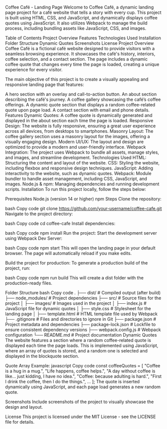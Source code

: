Coffee Café - Landing Page
Welcome to Coffee Café, a dynamic landing page project for a café website that tells a story with every cup. This project is built using HTML, CSS, and JavaScript, and dynamically displays coffee quotes using JavaScript. It also utilizes Webpack to manage the build process, including bundling assets like JavaScript, CSS, and images.

Table of Contents
Project Overview
Features
Technologies Used
Installation
Folder Structure
Dynamic Quotes
Screenshots
License
Project Overview
Coffee Café is a fictional café website designed to provide visitors with a seamless browsing experience. It showcases the café's history, interiors, coffee selection, and a contact section. The page includes a dynamic coffee quote that changes every time the page is loaded, creating a unique experience for every visitor.

The main objective of this project is to create a visually appealing and responsive landing page that features:

A hero section with an overlay and call-to-action button.
An about section describing the café's journey.
A coffee gallery showcasing the café’s coffee offerings.
A dynamic quote section that displays a random coffee-related quote upon page load.
A contact section with email and phone details.
Features
Dynamic Quotes: A coffee quote is dynamically generated and displayed in the about section each time the page is loaded.
Responsive Design: The website is fully responsive, ensuring a great user experience across all devices, from desktops to smartphones.
Masonry Layout: The coffee gallery section uses a masonry layout for the images, offering a visually engaging design.
Modern UI/UX: The layout and design are optimized to provide a modern and user-friendly interface.
Webpack Integration: The project uses Webpack to bundle all assets, manage styles, and images, and streamline development.
Technologies Used
HTML: Structuring the content and layout of the website.
CSS: Styling the website, including flexbox and responsive design techniques.
JavaScript: Adding interactivity to the website, such as dynamic quotes.
Webpack: Module bundler to handle asset management, including CSS, JavaScript, and images.
Node.js & npm: Managing dependencies and running development scripts.
Installation
To run this project locally, follow the steps below:

Prerequisites
Node.js (version 14 or higher)
npm
Steps
Clone the repository:

bash
Copy code
git clone https://github.com/your-username/coffee-cafe.git
Navigate to the project directory:

bash
Copy code
cd coffee-cafe
Install dependencies:

bash
Copy code
npm install
Run the project: Start the development server using Webpack Dev Server:

bash
Copy code
npm start
This will open the landing page in your default browser. The page will automatically reload if you make edits.

Build the project for production: To generate a production build of the project, run:

bash
Copy code
npm run build
This will create a dist folder with the production-ready files.

Folder Structure
bash
Copy code
.
├── dist/                   # Compiled output (after build)
├── node_modules/           # Project dependencies
├── src/                    # Source files for the project
│   ├── images/             # Images used in the project
│   ├── index.js            # JavaScript file for dynamic quotes
│   ├── style.css           # Stylesheet for the landing page
│   ├── template.html       # HTML template file used by Webpack
├── .gitignore              # Files and directories to ignore in Git
├── package.json            # Project metadata and dependencies
├── package-lock.json       # Lockfile to ensure consistent dependency versions
├── webpack.config.js       # Webpack configuration
└── README.md               # Project documentation
Dynamic Quotes
The website features a section where a random coffee-related quote is displayed each time the page loads. This is implemented using JavaScript, where an array of quotes is stored, and a random one is selected and displayed in the blockquote section.

Quote Array Example:
javascript
Copy code
const coffeeQuotes = [
  "Coffee is a hug in a mug.",
  "Life happens, coffee helps.",
  "A day without coffee is like... just kidding, I have no idea.",
  "Coffee: because adulting is hard.",
  "First I drink the coffee, then I do the things.",
  ...
];
The quote is inserted dynamically using JavaScript, and each page load generates a new random quote.

Screenshots
Include screenshots of the project to visually showcase the design and layout.

License
This project is licensed under the MIT License - see the LICENSE file for details.